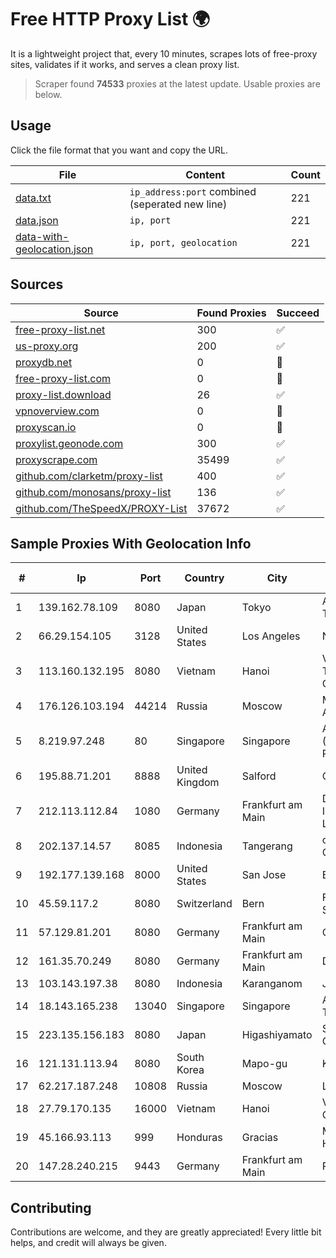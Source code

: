 
# Free HTTP Proxy List 🌍

It is a lightweight project that, every 10 minutes, scrapes lots of free-proxy sites, validates if it works, and serves a clean proxy list.


> Scraper found **74533** proxies at the latest update. Usable proxies are below.

## Usage

Click the file format that you want and copy the URL.


|File|Content|Count|
|----|-------|-----|
|[data.txt](https://raw.githubusercontent.com/themiralay/Proxy-List-World/master/data.txt)|`ip_address:port` combined (seperated new line)|221|
|[data.json](https://raw.githubusercontent.com/themiralay/Proxy-List-World/master/data.json)|`ip, port`|221|
|[data-with-geolocation.json](https://raw.githubusercontent.com/themiralay/Proxy-List-World/master/data-with-geolocation.json)|`ip, port, geolocation`|221|

## Sources

|Source|Found Proxies|Succeed|
|------|-------------|-------|
|[free-proxy-list.net](https://free-proxy-list.net)|300|✅|
|[us-proxy.org](https://www.us-proxy.org)|200|✅|
|[proxydb.net](http://proxydb.net)|0|🚫|
|[free-proxy-list.com](https://free-proxy-list.com/?page=&port=&type%5B%5D=http&type%5B%5D=https&up_time=0&search=Search)|0|🚫|
|[proxy-list.download](https://www.proxy-list.download/HTTP)|26|✅|
|[vpnoverview.com](https://vpnoverview.com/privacy/anonymous-browsing/free-proxy-servers)|0|🚫|
|[proxyscan.io](https://www.proxyscan.io)|0|🚫|
|[proxylist.geonode.com](https://proxylist.geonode.com/api/proxy-list?limit=300&page=1&sort_by=lastChecked&sort_type=desc&protocols=http,https)|300|✅|
|[proxyscrape.com](https://api.proxyscrape.com/v2/?request=displayproxies&protocol=http&timeout=10000&country=all&ssl=all&anonymity=all)|35499|✅|
|[github.com/clarketm/proxy-list](https://raw.githubusercontent.com/clarketm/proxy-list/master/proxy-list-raw.txt)|400|✅|
|[github.com/monosans/proxy-list](https://raw.githubusercontent.com/monosans/proxy-list/main/proxies/http.txt)|136|✅|
|[github.com/TheSpeedX/PROXY-List](https://raw.githubusercontent.com/TheSpeedX/PROXY-List/master/http.txt)|37672|✅|


## Sample Proxies With Geolocation Info

|#|Ip|Port|Country|City|Internet Service Provider|
|-|--|----|-------|----|-------------------------|
|1|139.162.78.109|8080|Japan|Tokyo|Akamai Technologies, Inc.|
|2|66.29.154.105|3128|United States|Los Angeles|Namecheap, Inc.|
|3|113.160.132.195|8080|Vietnam|Hanoi|VietNam Post and Telecom Corporation|
|4|176.126.103.194|44214|Russia|Moscow|Miglovets Egor Andreevich|
|5|8.219.97.248|80|Singapore|Singapore|Alibaba Cloud (Singapore) Private Limited|
|6|195.88.71.201|8888|United Kingdom|Salford|OVH SAS|
|7|212.113.112.84|1080|Germany|Frankfurt am Main|DpkgSoft International Limited|
|8|202.137.14.57|8085|Indonesia|Tangerang|customer in Corporate Access|
|9|192.177.139.168|8000|United States|San Jose|EGIHosting|
|10|45.59.117.2|8080|Switzerland|Bern|FranTech Solutions|
|11|57.129.81.201|8080|Germany|Frankfurt am Main|OVH SAS|
|12|161.35.70.249|8080|Germany|Frankfurt am Main|DigitalOcean, LLC|
|13|103.143.197.38|8080|Indonesia|Karanganom|JERNIHNETWORK|
|14|18.143.165.238|13040|Singapore|Singapore|Amazon Technologies Inc.|
|15|223.135.156.183|8080|Japan|Higashiyamato|So-net Corporation|
|16|121.131.113.94|8080|South Korea|Mapo-gu|Korea Telecom|
|17|62.217.187.248|10808|Russia|Moscow|Lovitel LLC|
|18|27.79.170.135|16000|Vietnam|Hanoi|Viettel Corporation|
|19|45.166.93.113|999|Honduras|Gracias|Multicable De Honduras|
|20|147.28.240.215|9443|Germany|Frankfurt am Main|Packet Host, Inc.|



## Contributing

Contributions are welcome, and they are greatly appreciated! Every
little bit helps, and credit will always be given.

